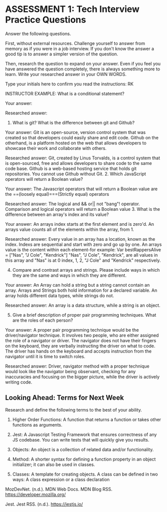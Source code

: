 # ASSESSMENT 1: Tech Interview Practice Questions

Answer the following questions.

First, without external resources. Challenge yourself to answer from memory as if you were in a job interview. If you don't know the answer a good tip is to answer a simpler version of the question.

Then, research the question to expand on your answer. Even if you feel you have answered the question completely, there is always something more to learn. Write your researched answer in your OWN WORDS.

Type your initials here to confirm you read the instructions: RK

INSTRUCTOR EXAMPLE: What is a conditional statement?

Your answer:

Researched answer:

1. What is git? What is the difference between git and Github?
 
Your answer: Git is an open-source, version control system that was created so that developers could easily share and edit code. Github on the otherhand, is a platform hosted on the web that allows developers to showcase their work and collaborate with others.

Researched answer:
Git, created by Linus Torvalds, is a control system that is open-sourced, free and allows developers to share code to the same code base. Github is a web-based hosting service that holds git repositories. You cannot use Github without Git.
2. Which JavaScript operators will return a Boolean value?

Your answer: The Javascript operators that will return a Boolean value are the ==(loosely equal)===(Strictly equal) operators

Researched answer: 
The logical and &&       or||      not "bang"! operator. Comparison and logical operators will return a Boolean value
3. What is the difference between an array's index and its value?

Your answer: An arrays index starts at the first element and is zero'd. An arrays value counts all of the elements within the array, from 1.

Researched answer: Every value in an array has a location, known as the index. Indexs are sequential and start with zero and go up by one. An arrays value is the content within each element-for example: Var bestRappersAlive = ["Nas", "J Cole", "Kendrick"] "Nas", "J Cole", "Kendrick", are all values in this array and "Nas" is at 0 index, 1, 2, "J Cole" and "Kendrick" respectively. 

4. Compare and contrast arrays and strings. Please include ways in which they are the same and ways in which they are different.

Your answer: An Array can hold a string but a string cannot contain an array. Arrays and Strings both hold information for a declared variable. An array holds different data types, while strings do not.

Researched answer: An array is a data structure, while a string is an object. 

5. Give a brief description of proper pair programming techniques. What are the roles of each person?

Your answer: A proper pair programming technique would be the driver/navigator technique. It involves two people, who are either assigned the role of a navigator or driver. The navigator does not have their fingers on the keyboard, they are verbally instructing the driver on what to code. The driver has hands on the keyboard and accepts instruction from the navigator until it is time to switch roles.

Researched answer: 
Driver, navigator method with a proper technique would look like the navigator being observant, checking for any inaccuracies and focusing on the bigger picture, while the driver is actively writing code.
## Looking Ahead: Terms for Next Week

Research and define the following terms to the best of your ability.

1. Higher Order Functions: A function that returns a function or takes other functions as arguments.

2. Jest: A Javascript Testing Framework that ensures correctness of any JS codebase. You can write tests that will quickly give you results.

3. Objects: An object is a collection of related data and/or functionality.

4. Method: A shorter syntax for defining a function property in an object initializer; it can also be used in classes.

5. Classes: A template for creating objects. A class can be defined in two ways: A class expression or a class declaration

MozDevNet. (n.d.). MDN Web Docs. MDN Blog RSS. https://developer.mozilla.org/ 

Jest. Jest RSS. (n.d.). https://jestjs.io/ 